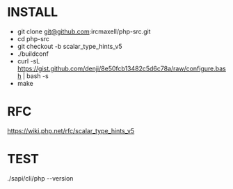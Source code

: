 INSTALL
=======

- git clone git@github.com:ircmaxell/php-src.git
- cd php-src
- git checkout -b scalar_type_hints_v5
- ./buildconf
- curl -sL https://gist.github.com/denji/8e50fcb13482c5d6c78a/raw/configure.bash | bash -s
- make


RFC
===

https://wiki.php.net/rfc/scalar_type_hints_v5


TEST
====

./sapi/cli/php --version

